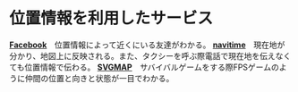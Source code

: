 # 位置情報を利用したサービス
**[Facebook](https://ja-jp.facebook.com/)**　位置情報によって近くにいる友達がわかる。
**[navitime](https://www.navitime.co.jp/)**　現在地が分かり、地図上に反映される。また、タクシーを呼ぶ際電話で現在地を伝えなくても位置情報で伝わる。
**[SVGMAP](http://svg-map.jp/)**　サバイバルゲームをする際FPSゲームのように仲間の位置と向きと状態が一目でわかる。
